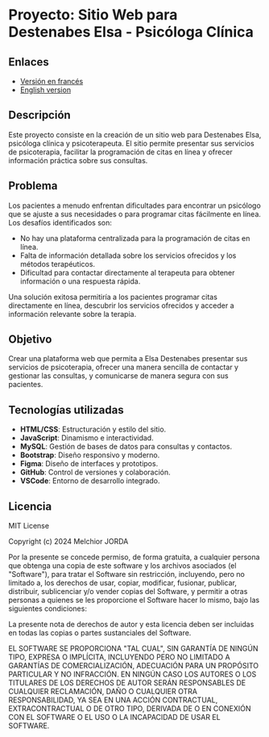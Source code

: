 # Proyecto: Sitio Web para Destenabes Elsa - Psicóloga Clínica

## Enlaces
- [Versión en francés](README/README_FR.md)
- [English version](../README.md)

## Descripción
Este proyecto consiste en la creación de un sitio web para Destenabes Elsa, psicóloga clínica y psicoterapeuta. El sitio permite presentar sus servicios de psicoterapia, facilitar la programación de citas en línea y ofrecer información práctica sobre sus consultas.

## Problema
Los pacientes a menudo enfrentan dificultades para encontrar un psicólogo que se ajuste a sus necesidades o para programar citas fácilmente en línea. Los desafíos identificados son:
- No hay una plataforma centralizada para la programación de citas en línea.
- Falta de información detallada sobre los servicios ofrecidos y los métodos terapéuticos.
- Dificultad para contactar directamente al terapeuta para obtener información o una respuesta rápida.

Una solución exitosa permitiría a los pacientes programar citas directamente en línea, descubrir los servicios ofrecidos y acceder a información relevante sobre la terapia.

## Objetivo
Crear una plataforma web que permita a Elsa Destenabes presentar sus servicios de psicoterapia, ofrecer una manera sencilla de contactar y gestionar las consultas, y comunicarse de manera segura con sus pacientes.

## Tecnologías utilizadas
- **HTML/CSS**: Estructuración y estilo del sitio.
- **JavaScript**: Dinamismo e interactividad.
- **MySQL**: Gestión de bases de datos para consultas y contactos.
- **Bootstrap**: Diseño responsivo y moderno.
- **Figma**: Diseño de interfaces y prototipos.
- **GitHub**: Control de versiones y colaboración.
- **VSCode**: Entorno de desarrollo integrado.

## Licencia
MIT License

Copyright (c) 2024 Melchior JORDA

Por la presente se concede permiso, de forma gratuita, a cualquier persona que obtenga una copia de este software y los archivos asociados (el "Software"), para tratar el Software sin restricción, incluyendo, pero no limitado a, los derechos de usar, copiar, modificar, fusionar, publicar, distribuir, sublicenciar y/o vender copias del Software, y permitir a otras personas a quienes se les proporcione el Software hacer lo mismo, bajo las siguientes condiciones:

La presente nota de derechos de autor y esta licencia deben ser incluidas en todas las copias o partes sustanciales del Software.

EL SOFTWARE SE PROPORCIONA "TAL CUAL", SIN GARANTÍA DE NINGÚN TIPO, EXPRESA O IMPLÍCITA, INCLUYENDO PERO NO LIMITADO A GARANTÍAS DE COMERCIALIZACIÓN, ADECUACIÓN PARA UN PROPÓSITO PARTICULAR Y NO INFRACCIÓN. EN NINGÚN CASO LOS AUTORES O LOS TITULARES DE LOS DERECHOS DE AUTOR SERÁN RESPONSABLES DE CUALQUIER RECLAMACIÓN, DAÑO O CUALQUIER OTRA RESPONSABILIDAD, YA SEA EN UNA ACCIÓN CONTRACTUAL, EXTRACONTRACTUAL O DE OTRO TIPO, DERIVADA DE O EN CONEXIÓN CON EL SOFTWARE O EL USO O LA INCAPACIDAD DE USAR EL SOFTWARE.

